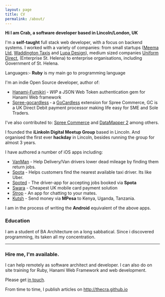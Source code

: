 ```yaml
---
layout: page
title: CV
permalink: /about/
---
```

**Hi I am Crab, a software developer based in Lincoln/London, UK**

I'm a **self-taught** full stack web developer, with a focus on backend systems. I worked with a variety of companies: from small startups ([Meema Ltd](http://mema.co.uk), [Waddington Taxis](http://waddingtingtontaxis.co.uk) and [Lupa Design](http://lupa-design.com)), medium sized companies [Uniform Direct](http://uniform-direct.com), (Enterprise St. Helena) to enterprise organisations, including Government of St. Helena.

Languages:- **Ruby** is my main go to programming language

I'm an indie Open Source developer, author of:

- [Hanami-Fumikiri](https://github.com/theCrab/hanami-fumikiri) ‐ _WIP_ a JSON Web Token authentication gem for Hanami Web framework
- [Spree-gocardless](https://github.com/theCrab/spree_gocardless) ‐ a [GoCardless](https://gocardless.com) extension for Spree Commerce, GC is a UK Direct Debit payment processor making life easy for SME and Sole Traders.


I've also contributed to: [Spree Commerce](http://spreecommerce.com) and [DataMapper 2](http://datamapper.org) among others.

I founded the **iLinkoln Digital Meetup Group** based in Lincoln. And organised the first ever **hackday** in Lincoln, besides running the group for almost 3 years.

I have authored a number of iOS apps including:

- [VanMan](http://paxiapp.uk/vanman) - Help Delivery/Van drivers lower dead mileage by finding them return jobs.
- [Spota](http://paxiapp.uk/spota) - Helps customers find the nearest available taxi driver. Its like Uber.
- [Spoted](http://paxiapp.uk/spoted) - The driver-app for accepting jobs booked via **Spota**
- [Swara](http://paxiapp.uk/swara) - Cheapest UK mobile card payment solution
- [Strop](http://strop.uk/) - An app for chatting to your mates.
- [Kutsh](http://kutsh.co.ke/) - Send money via **MPesa** to Kenya, Uganda, Tanzania.

I am in the process of writing the **Android** equivalent of the above apps.

### Education
I am a student of BA Architecture on a long sabbatical. Since i discovered programming, its taken all my concentration.
<hr>

### Hire me, I'm available.

I can help remotely as software architect and developer. I can also do on site training for Ruby, Hanami Web Framework and web development.

Please get [in touch](mailto:mail@ilinkoln.org).

From time to time, I publish articles on http://thecra.github.io

